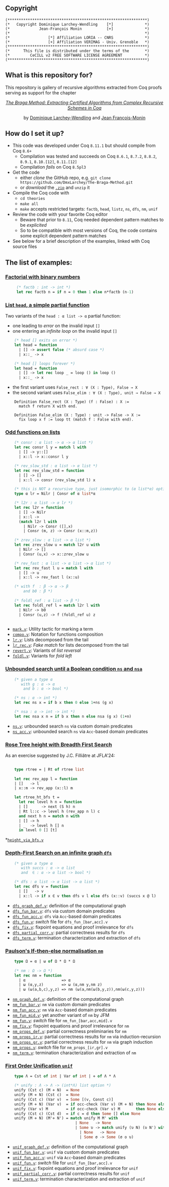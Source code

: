 ## Copyright

```
(**************************************************************)
(*   Copyright Dominique Larchey-Wendling    [*]              *)
(*             Jean-François Monin           [+]              *)
(*                                                            *)
(*                 [*] Affiliation LORIA -- CNRS              *)
(*                 [+] Affiliation VERIMAG - Univ. Grenoble   *)
(**************************************************************)
(*      This file is distributed under the terms of the       *)
(*         CeCILL v2 FREE SOFTWARE LICENSE AGREEMENT          *)
(**************************************************************)
```

## What is this repository for? ###

This repository is gallery of recursive algorithms extracted from Coq
proofs serving as support for the chapter

<div align="center">
<a href="http://www.loria.fr/~larchey/papers/the_braga_method.pdf"><i>The Braga Method: Extracting Certified Algorithms from Complex Recursive Schemes in Coq</i></a>

by [Dominique Larchey-Wendling](http://www.loria.fr/~larchey) and [Jean François-Monin](http://www-verimag.imag.fr/~monin)
</div>

## How do I set it up? ###

* This code was developed under Coq `8.11.1` but should compile from Coq `8.6+`
  - Compilation was tested and succeeds  on Coq `8.6.1`, `8.7.2`, `8.8.2`, `8.9.1`, `8.10.[12]`, `8.11.[12]`
  - Compilation *fails* on Coq `8.5pl3`
* Get the code
  - either _clone_ the GitHub repo, e.g. `git clone https://github.com/DmxLarchey/The-Braga-Method.git`
  - or _download_ the [`.zip`](https://github.com/DmxLarchey/The-Braga-Method/archive/main.zip) and `unzip` it
* Compile the Coq code with
  - `cd theories`
  - `make all`
  - `make` accepts restricted targets: `factb`, `head`, `listz`, `ns`, `dfs`, `nm`, `unif`
* Review the code with your favorite Coq editor
  - Beware that prior to `8.11`, Coq needed dependent pattern matches to be _explicited_
  - So to be compatible with most versions of Coq, the code contains some explicit dependent pattern matches
* See below for a brief description of the examples, linked with Coq source files

## The list of examples:

### [Factorial with binary numbers](theories/factb/factb.v)

```ocaml
     (* factb : int -> int *)
     let rec factb n = if n = 0 then 1 else n*factb (n-1)
```

### [List `head`, a simple partial function](theories/head/head.v)

Two variants of the `head : α list -> α` partial function:
* one leading to _error_ on the invalid input `[]`
* one entering an _infinite loop_ on the invalid input `[]`

```ocaml
    (* head [] exits on error *)
    let head = function
      | [] -> assert false (* absurd case *)
      | x::_ -> x

    (* head [] loops forever *)
    let head = function
      | [] -> let rec loop _ = loop () in loop ()
      | x::_ -> x
```

* the first variant uses `False_rect : ∀ (X : Type), False → X` 
* the second variant uses `False_elim : ∀ (X : Type), unit → False → X`

```coq
    Definition False_rect (X : Type) (f : False) : X := 
      match f return X with end.

    Definition False_elim (X : Type) : unit -> False -> X :=
      fix loop x f := loop tt (match f : False with end).
```

### [Odd functions on lists](theories/listz)

```ocaml
    (* consr : α list -> α -> α list *)
    let rec consr l y = match l with
      | [] -> y::[]
      | x::l -> x::consr l y

    (* rev_slow_std : α list -> α list *)
    let rec rev_slow_std = function
      | [] -> []
      | x::l -> consr (rev_slow_std l) x

    (* this is NOT a recursive type, just isomorphic to (α list*α) option *)
    type α lr = Nilr | Consr of α list*α

    (* l2r : α list -> α lr *)
    let rec l2r = function
      | [] -> Nilr
      | x::l ->
      (match l2r l with
        | Nilr -> Consr ([],x)
        | Consr (m, z) -> Consr (x::m,z))

    (* zrev_slow : α list -> α list *)
    let rec zrev_slow u = match l2r u with
      | Nilr -> []
      | Consr (u,x) -> x::zrev_slow u

    (* rev_fast : α list -> α list -> α list *)
    let rec rev_fast l u = match l with
      | [] -> u
      | x::l -> rev_fast l (x::u)

    (* with f  : β -> α -> β 
        and b0 : β *)
  
    (* foldl_ref : α list -> β *)
    let rec foldl_ref l = match l2r l with
      | Nilr -> b0
      | Consr (u,z) -> f (foldl_ref u) z
    
```

* [`mark.v`](theories/listz/mark.v): Utility tactic for marking a term
* [`compo.v`](theories/listz/compo.v): Notation for functions composition
* [`lr.v`](theories/listz/lr.v): Lists decomposed from the tail
* [`lr_rec.v`](theories/listz/lr_rec.v): _Fake match_ for lists decomposed from the tail
* [`revert.v`](theories/listz/revert.v): Variants of _list reversal_
* [`foldl.v`](theories/listz/foldl.v): Variants for _fold left_

### [Unbounded search until a Boolean condition `ns` and `nsa`](theories/ns)

```ocaml
    (* given a type α 
       with g : α -> α  
        and b : α -> bool *)

    (* ns : α -> int *)
    let rec ns x = if b x then 0 else 1+ns (g x)

    (* nsa : α -> int -> int *)
    let rec nsa x n = if b x then n else nsa (g x) (1+n) 
```

* [`ns.v`](theories/ns/ns.v): unbounded search `ns` via custom domain predicates 
* [`ns_acc.v`](theories/ns/ns_acc.v): unbounded search `ns` via `Acc`-based domain predicates

### [Rose Tree height with Breadth First Search](theories/tree_height_via_bfs/height_via_bfs.v)

As an exercise suggested by J.C. Filliâtre at JFLA'24:

```ocaml 
       
    type rtree = | Rt of rtree list
    
    let rec rev_app l = function
    | []   -> l
    | x::m -> rev_app (x::l) m

    let rtree_ht_bfs t =
      let rec level h n = function
      | []      -> next (S h) n
      | Rt l::c -> level h (rev_app n l) c
      and next h n = match n with
      | [] -> h
      | _  -> level h [] n
      in level 0 [] [t] 
```

*[`height_via_bfs.v`](theories/tree_height_via_bfs/height_via_bfs.v)

### [Depth-First Search on an infinite graph `dfs`](theories/dfs)

```ocaml
    (* given a type α 
       with succs : α -> α list
       and  ∈ : α -> α list -> bool *)

    (* dfs : α list -> α list -> α list *)
    let rec dfs v = function
      | []   -> v
      | x::l -> if x ∈ v then dfs v l else dfs (x::v) (succs x @ l)
```

* [`dfs_graph_def.v`](theories/dfs/dfs_graph_def.v): definition of the computational graph
* [`dfs_fun_bar.v`](theories/dfs/dfs_fun_bar.v): `dfs` via custom domain predicates 
* [`dfs_fun_acc.v`](theories/dfs/dfs_fun_acc.v): `dfs` via `Acc`-based domain predicates
* [`dfs_fun.v`](theories/dfs/dfs_fun.v): _switch_ file for `dfs_fun_[bar,acc].v`
* [`dfs_fix.v`](theories/dfs/dfs_fix.v): fixpoint equations and proof irrelevance for `dfs`
* [`dfs_partial_corr.v`](theories/dfs/dfs_partial_corr.v): partial correctness results for `dfs`
* [`dfs_term.v`](theories/dfs/dfs_term.v): termination characterization and extraction of `dfs`

### [Paulson's If-then-else normalisation `nm`](theories/nm)

```ocaml
    type Ω = α | ω of Ω * Ω * Ω
 
    (* nm : Ω -> Ω *)
    let rec nm = function
      | α                => α
      | ω (α,y,z)        => ω (α,nm y,nm z)
      | ω (ω(a,b,c),y,z) => nm (ω(a,nm(ω(b,y,z)),nm(ω(c,y,z)))
```

* [`nm_graph_def.v`](theories/nm/nm_graph_def.v): definition of the computational graph
* [`nm_fun_bar.v`](theories/nm/nm_fun_bar.v): `nm` via custom domain predicates 
* [`nm_fun_acc.v`](theories/nm/nm_fun_acc.v): `nm` via `Acc`-based domain predicates
* [`nm_fun_mid.v`](theories/nm/nm_fun_mid.v): yet another variant of `nm` by JFM
* [`nm_fun.v`](theories/nm/nm_fun.v): _switch_ file for `nm_fun_[bar,acc,mid].v`
* [`nm_fix.v`](theories/nm/nm_fix.v): fixpoint equations and proof irrelevance for `nm`
* [`nm_props_def.v`](theories/nm/nm_props_def.v): partial correctness preliminaries for `nm`
* [`nm_props_ir.v`](theories/nm/nm_props_ir.v): partial correctness results for `nm` via induction-recursion 
* [`nm_props_gr.v`](theories/nm/nm_props_gr.v): partial correctness results for `nm` via graph induction
* [`nm_props.v`](theories/nm/nm_props.v): _switch_ file for `nm_props_[ir,gr].v`
* [`nm_term.v`](theories/nm/nm_term.v): termination characterization and extraction of `nm`

### [First Order Unification `unif`](theories/unif)

```ocaml
    type Λ = Cst of int | Var of int | ⋄ of Λ * Λ

    (* unify : Λ -> Λ -> (int*Λ) list option *)
    unify (Cst c) (M ⋄ N)  = None
    unify (M ⋄ N) (Cst c)  = None
    unify (Cst c) (Var v)  = Some [(v, Const c)]
    unify (M ⋄ N) (Var v)  = if occ-check (Var v) (M ⋄ N) then None else Some [(v, M ⋄ N)]
    unify (Var v) M        = if occ-check (Var v) M       then None else Some [(v, M)]
    unify (Cst c) (Cst d)  = if c = d then Some [] else None
    unify (M ⋄ N) (M'⋄ N') = match unify M M' with
                               | None   -> None
                               | Some υ -> match unify (υ N) (υ N') with
                                 | None   -> None
                                 | Some σ -> Some (σ o υ)
```

* [`unif_graph_def.v`](theories/unif/unif_graph_def.v): definition of the computational graph
* [`unif_fun_bar.v`](theories/unif/unif_fun_bar.v): `unif` via custom domain predicates 
* [`unif_fun_acc.v`](theories/unif/unif_fun_acc.v): `unif` via `Acc`-based domain predicates
* [`unif_fun.v`](theories/unif/unif_fun.v): _switch_ file for `unif_fun_[bar,acc].v`
* [`unif_fix.v`](theories/unif/unif_fix.v): fixpoint equations and proof irrelevance for `unif`
* [`unif_partial_corr.v`](theories/unif/unif_partial_corr.v): partial correctness results for `unif` 
* [`unif_term.v`](theories/unif/unif_term.v): termination characterization and extraction of `unif`

